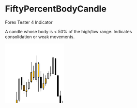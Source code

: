 # FiftyPercentBodyCandle
Forex Tester 4 Indicator

A candle whose body is < 50% of the high/low range. Indicates consolidation or weak movements.

![screenshot](/FiftyPercentBodyCandle/screenshot.png)
